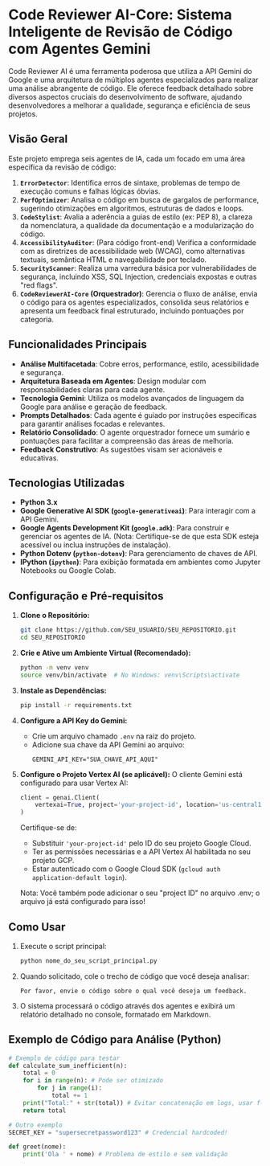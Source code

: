 # Code Reviewer AI-Core: Sistema Inteligente de Revisão de Código com Agentes Gemini

Code Reviewer AI é uma ferramenta poderosa que utiliza a API Gemini do Google e uma arquitetura de múltiplos agentes especializados para realizar uma análise abrangente de código. Ele oferece feedback detalhado sobre diversos aspectos cruciais do desenvolvimento de software, ajudando desenvolvedores a melhorar a qualidade, segurança e eficiência de seus projetos.

## Visão Geral

Este projeto emprega seis agentes de IA, cada um focado em uma área específica da revisão de código:

1.  **`ErrorDetector`**: Identifica erros de sintaxe, problemas de tempo de execução comuns e falhas lógicas óbvias.
2.  **`PerfOptimizer`**: Analisa o código em busca de gargalos de performance, sugerindo otimizações em algoritmos, estruturas de dados e loops.
3.  **`CodeStylist`**: Avalia a aderência a guias de estilo (ex: PEP 8), a clareza da nomenclatura, a qualidade da documentação e a modularização do código.
4.  **`AccessibilityAuditor`**: (Para código front-end) Verifica a conformidade com as diretrizes de acessibilidade web (WCAG), como alternativas textuais, semântica HTML e navegabilidade por teclado.
5.  **`SecurityScanner`**: Realiza uma varredura básica por vulnerabilidades de segurança, incluindo XSS, SQL Injection, credenciais expostas e outras "red flags".
6.  **`CodeReviewerAI-Core` (Orquestrador)**: Gerencia o fluxo de análise, envia o código para os agentes especializados, consolida seus relatórios e apresenta um feedback final estruturado, incluindo pontuações por categoria.

## Funcionalidades Principais

*   **Análise Multifacetada**: Cobre erros, performance, estilo, acessibilidade e segurança.
*   **Arquitetura Baseada em Agentes**: Design modular com responsabilidades claras para cada agente.
*   **Tecnologia Gemini**: Utiliza os modelos avançados de linguagem da Google para análise e geração de feedback.
*   **Prompts Detalhados**: Cada agente é guiado por instruções específicas para garantir análises focadas e relevantes.
*   **Relatório Consolidado**: O agente orquestrador fornece um sumário e pontuações para facilitar a compreensão das áreas de melhoria.
*   **Feedback Construtivo**: As sugestões visam ser acionáveis e educativas.

## Tecnologias Utilizadas

*   **Python 3.x**
*   **Google Generative AI SDK (`google-generativeai`)**: Para interagir com a API Gemini.
*   **Google Agents Development Kit (`google.adk`)**: Para construir e gerenciar os agentes de IA. (Nota: Certifique-se de que esta SDK esteja acessível ou inclua instruções de instalação).
*   **Python Dotenv (`python-dotenv`)**: Para gerenciamento de chaves de API.
*   **IPython (`ipython`)**: Para exibição formatada em ambientes como Jupyter Notebooks ou Google Colab.

## Configuração e Pré-requisitos

1.  **Clone o Repositório:**
    ```bash
    git clone https://github.com/SEU_USUARIO/SEU_REPOSITORIO.git
    cd SEU_REPOSITORIO
    ```

2.  **Crie e Ative um Ambiente Virtual (Recomendado):**
    ```bash
    python -m venv venv
    source venv/bin/activate  # No Windows: venv\Scripts\activate
    ```

3.  **Instale as Dependências:**
    ```bash
    pip install -r requirements.txt
    ```

4.  **Configure a API Key do Gemini:**
    *   Crie um arquivo chamado `.env` na raiz do projeto.
    *   Adicione sua chave da API Gemini ao arquivo:
        ```env
        GEMINI_API_KEY="SUA_CHAVE_API_AQUI"
        ```

5.  **Configure o Projeto Vertex AI (se aplicável):**
    O cliente Gemini está configurado para usar Vertex AI:
    ```python
    client = genai.Client(
        vertexai=True, project='your-project-id', location='us-central1'
    )
    ```
    Certifique-se de:
    *   Substituir `'your-project-id'` pelo ID do seu projeto Google Cloud.
    *   Ter as permissões necessárias e a API Vertex AI habilitada no seu projeto GCP.
    *   Estar autenticado com o Google Cloud SDK (`gcloud auth application-default login`).
  
    Nota: Você também pode adicionar o seu "project ID" no arquivo .env; o arquivo já está configurado para isso!

## Como Usar

1.  Execute o script principal:
    ```bash
    python nome_do_seu_script_principal.py
    ```

2.  Quando solicitado, cole o trecho de código que você deseja analisar:
    ```
    Por favor, envie o código sobre o qual você deseja um feedback.
    ```

3.  O sistema processará o código através dos agentes e exibirá um relatório detalhado no console, formatado em Markdown.

## Exemplo de Código para Análise (Python)

```python
# Exemplo de código para testar
def calculate_sum_inefficient(n):
    total = 0
    for i in range(n): # Pode ser otimizado
        for j in range(i):
            total += 1
    print("Total:" + str(total)) # Evitar concatenação em logs, usar f-strings
    return total

# Outro exemplo
SECRET_KEY = "supersecretpassword123" # Credencial hardcoded!

def greet(nome):
    print('Ola ' + nome) # Problema de estilo e sem validação
